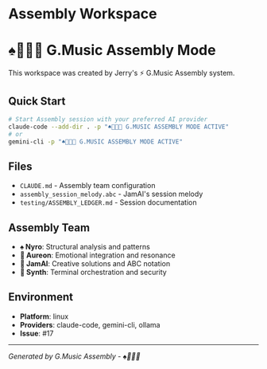 # Assembly Workspace
# ♠️🌿🎸🧵 G.Music Assembly Mode

This workspace was created by Jerry's ⚡ G.Music Assembly system.

## Quick Start
```bash
# Start Assembly session with your preferred AI provider
claude-code --add-dir . -p "♠️🌿🎸🧵 G.MUSIC ASSEMBLY MODE ACTIVE"
# or
gemini-cli -p "♠️🌿🎸🧵 G.MUSIC ASSEMBLY MODE ACTIVE"
```

## Files
- `CLAUDE.md` - Assembly team configuration
- `assembly_session_melody.abc` - JamAI's session melody
- `testing/ASSEMBLY_LEDGER.md` - Session documentation

## Assembly Team
- **♠️ Nyro**: Structural analysis and patterns
- **🌿 Aureon**: Emotional integration and resonance  
- **🎸 JamAI**: Creative solutions and ABC notation
- **🧵 Synth**: Terminal orchestration and security

## Environment
- **Platform**: linux
- **Providers**: claude-code, gemini-cli, ollama
- **Issue**: #17

---
*Generated by G.Music Assembly - ♠️🌿🎸🧵*
